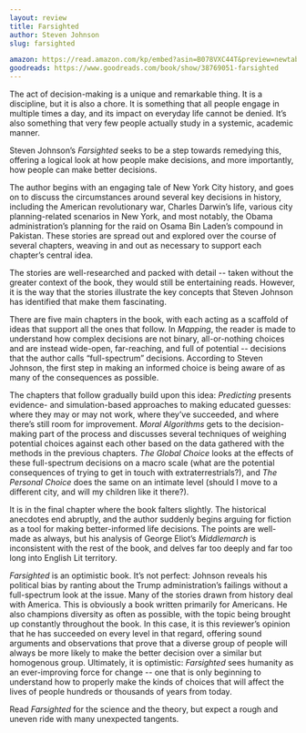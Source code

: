 ```yaml
---
layout: review
title: Farsighted
author: Steven Johnson
slug: farsighted

amazon: https://read.amazon.com/kp/embed?asin=B078VXC44T&preview=newtab&linkCode=kpe&ref_=cm_sw_r_kb_dp_85WX9S9ZDNQ7Z9YBTS4Z
goodreads: https://www.goodreads.com/book/show/38769051-farsighted
---
```


The act of decision-making is a unique and remarkable thing. It is a discipline, but it is also a chore. It is something that all people engage in multiple times a day, and its impact on everyday life cannot be denied. It’s also something that very few people actually study in a systemic, academic manner.

Steven Johnson’s *Farsighted* seeks to be a step towards remedying this, offering a logical look at how people make decisions, and more importantly, how people can make better decisions.

The author begins with an engaging tale of New York City history, and goes on to discuss the circumstances around several key decisions in history, including the American revolutionary war, Charles Darwin’s life, various city planning-related scenarios in New York, and most notably, the Obama administration’s planning for the raid on Osama Bin Laden’s compound in Pakistan. These stories are spread out and explored over the course of several chapters, weaving in and out as necessary to support each chapter’s central idea.

The stories are well-researched and packed with detail -- taken without the greater context of the book, they would still be entertaining reads. However, it is the way that the stories illustrate the key concepts that Steven Johnson has identified that make them fascinating.

There are five main chapters in the book, with each acting as a scaffold of ideas that support all the ones that follow. In *Mapping*, the reader is made to understand how complex decisions are not binary, all-or-nothing choices and are instead wide-open, far-reaching, and full of potential -- decisions that the author calls “full-spectrum” decisions. According to Steven Johnson, the first step in making an informed choice is being aware of as many of the consequences as possible.

The chapters that follow gradually build upon this idea: *Predicting* presents evidence- and simulation-based approaches to making educated guesses: where they may or may not work, where they’ve succeeded, and where there’s still room for improvement. *Moral Algorithms* gets to the decision-making part of the process and discusses several techniques of weighing potential choices against each other based on the data gathered with the methods in the previous chapters. *The Global Choice* looks at the effects of these full-spectrum decisions on a macro scale (what are the potential consequences of trying to get in touch with extraterrestrials?), and *The Personal Choice* does the same on an intimate level (should I move to a different city, and will my children like it there?).

It is in the final chapter where the book falters slightly. The historical anecdotes end abruptly, and the author suddenly begins arguing for fiction as a tool for making better-informed life decisions. The points are well-made as always, but his analysis of George Eliot’s *Middlemarch* is inconsistent with the rest of the book, and delves far too deeply and far too long into English Lit territory.

*Farsighted* is an optimistic book. It’s not perfect: Johnson reveals his political bias by ranting about the Trump administration’s failings without a full-spectrum look at the issue. Many of the stories drawn from history deal with America. This is obviously a book written primarily for Americans. He also champions diversity as often as possible, with the topic being brought up constantly throughout the book. In this case, it is this reviewer’s opinion that he has succeeded on every level in that regard, offering sound arguments and observations that prove that a diverse group of people will always be more likely to make the better decision over a similar but homogenous group. Ultimately, it is optimistic: *Farsighted* sees humanity as an ever-improving force for change -- one that is only beginning to understand how to properly make the kinds of choices that will affect the lives of people hundreds or thousands of years from today.

Read *Farsighted* for the science and the theory, but expect a rough and uneven ride with many unexpected tangents.